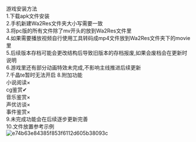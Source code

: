 游戏安装方法  
1.下载apk文件安装  
2.手机新建Wa2Res文件夹大小写需要一致  
3.将pc版的所有文件除了mv开头的放到Wa2Res文件里  
4.如果需要播放视频自行使用工具转码成mp4文件放到Wa2Res文件夹下的movie里  
5.后续版本存档可能会更改结构后导致旧版本的存档报废,如果会废档会在更新时说明  
6.游戏里还有部分动画特效未完成,不影响主线推进后续更新  
7.千晶te暂时无法开启
8.附加功能  
  小说阅读×  
  cg鉴赏✔  
  音乐鉴赏×  
  声优访谈×  
  事件鉴赏×  
9.未完成功能会在后续逐步更新完善  
10.文件放置参考示例  
![e74b63e84385f853f6112d605b38093c](https://github.com/user-attachments/assets/303a7d6e-99e1-4683-bed9-671d271e08be)

